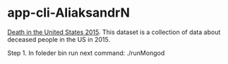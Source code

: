 # app-cli-AliaksandrN

[Death in the United States 2015](https://www.kaggle.com/cdc/mortality/data).
This dataset is a collection of data about deceased people in the US in 2015.

Step 1. 
In foleder bin run next command:
./runMongod
